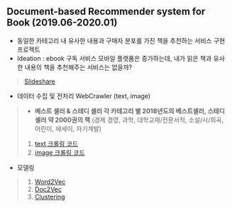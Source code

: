 
## Document-based Recommender system for Book (2019.06-2020.01)

  * 동일한 카테고리 내 유사한 내용과 구매자 분포를 가진 책을 추천하는 서비스 구현 프로젝트 
  * Ideation : ebook 구독 서비스 모바일 플랫폼은 증가하는데, 내가 읽은 책과 유사한 내용의 책을 추천해주는 서비스는 없을까?

> [Slideshare](https://www.slideshare.net/BOAZbigdata/11-boaz-boaz)
  
* 데이터 수집 및 전처리 WebCrawler (text, image)
> * **베스트 셀러 & 스테디 셀러 각 카테고리 별 2018년도의 베스트셀러, 스테디 셀러 약 2000권의 책** (경제 경영, 과학, 대학교재/전문서적, 소설/시/희곡, 어린이, 에세이, 자기계발)
> 1. [text 크롤링 코드](https://nbviewer.jupyter.org/github/ttobaegi/Projects/blob/main/Conference/1_CRAWLING_text.ipynb)
> 2. [image 크롤링 코드](https://nbviewer.jupyter.org/github/ttobaegi/Projects/blob/main/Conference/1_CRAWLING_img_crawl.ipynb)
* 모델링
> 1. [Word2Vec](https://nbviewer.jupyter.org/github/ttobaegi/Projects/blob/main/Conference/3_MODELING_WordEmb.ipynb)
> 2. [Doc2Vec](https://nbviewer.jupyter.org/github/ttobaegi/Projects/blob/main/Conference/3_MODELING.ipynb)
> 3. [Clustering](https://nbviewer.jupyter.org/github/ttobaegi/Projects/blob/main/Conference/3_MODELING_Clustering.ipynb)  
     
